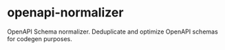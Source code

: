 # openapi-normalizer
OpenAPI Schema normalizer. Deduplicate and optimize OpenAPI schemas for codegen purposes.
